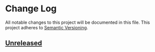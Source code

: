 # Change Log
All notable changes to this project will be documented in this file.
This project adheres to [Semantic Versioning](http://semver.org/).

## [Unreleased]




[Unreleased]: https://github.com/smartive/giuseppe/compare/v1.2.1...master
